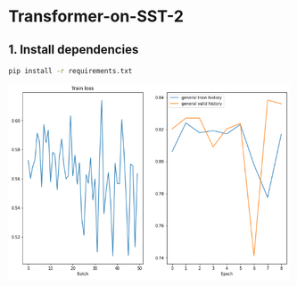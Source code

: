 # Transformer-on-SST-2

## 1. Install dependencies
```bash
pip install -r requirements.txt
```

![alt text](https://github.com/kchaitanya954/Transformer-on-SST-2/blob/main/images/plot.png?raw=true)

